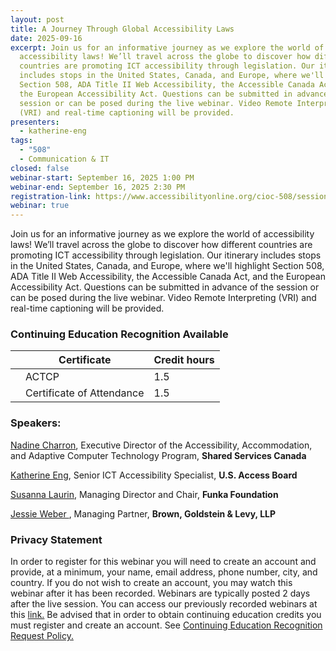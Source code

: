 ```yaml
---
layout: post
title: A Journey Through Global Accessibility Laws
date: 2025-09-16
excerpt: Join us for an informative journey as we explore the world of
  accessibility laws! We’ll travel across the globe to discover how different
  countries are promoting ICT accessibility through legislation. Our itinerary
  includes stops in the United States, Canada, and Europe, where we'll highlight
  Section 508, ADA Title II Web Accessibility, the Accessible Canada Act, and
  the European Accessibility Act. Questions can be submitted in advance of the
  session or can be posed during the live webinar. Video Remote Interpreting
  (VRI) and real-time captioning will be provided.
presenters:
  - katherine-eng
tags:
  - "508"
  - Communication & IT
closed: false
webinar-start: September 16, 2025 1:00 PM
webinar-end: September 16, 2025 2:30 PM
registration-link: https://www.accessibilityonline.org/cioc-508/session?id=111180
webinar: true
---
```

Join us for an informative journey as we explore the world of accessibility laws! We’ll travel across the globe to discover how different countries are promoting ICT accessibility through legislation. Our itinerary includes stops in the United States, Canada, and Europe, where we'll highlight Section 508, ADA Title II Web Accessibility, the Accessible Canada Act, and the European Accessibility Act. Questions can be submitted in advance of the session or can be posed during the live webinar. Video Remote Interpreting (VRI) and real-time captioning will be provided.

### Continuing Education Recognition Available

|     | **Certificate**           | **Credit hours** |
| --- | ------------------------- | ---------------- |
|     | ACTCP                     | 1.5              |
|     | Certificate of Attendance | 1.5              |

### Speakers:

[Nadine Charron](https://www.accessibilityonline.org/speakers/speaker.aspx?id=11145&ret=A%20Journey%20Through%20Global%20Accessibility%20Laws), Executive Director of the Accessibility, Accommodation, and Adaptive Computer Technology Program, **Shared Services Canada**

[Katherine Eng](https://www.accessibilityonline.org/speakers/speaker.aspx?id=10512&ret=A%20Journey%20Through%20Global%20Accessibility%20Laws), Senior ICT Accessibility Specialist, **U.S. Access Board**

[Susanna Laurin](https://www.accessibilityonline.org/speakers/speaker.aspx?id=11142&ret=A%20Journey%20Through%20Global%20Accessibility%20Laws), Managing Director and Chair, **Funka Foundation**

[Jessie Weber ](https://www.accessibilityonline.org/speakers/speaker.aspx?id=11144&ret=A%20Journey%20Through%20Global%20Accessibility%20Laws), Managing Partner, **Brown, Goldstein & Levy, LLP**

### Privacy Statement

In order to register for this webinar you will need to create an account and provide, at a minimum, your name, email address, phone number, city, and country. If you do not wish to create an account, you may watch this webinar after it has been recorded. Webinars are typically posted 2 days after the live session. You can access our previously recorded webinars at this [link.](https://www.accessibilityonline.org/archives/) Be advised that in order to obtain continuing education credits you must register and create an account. See [Continuing Education Recognition Request Policy.](https://www.accessibilityonline.org/continuing-education/CEUDetails.aspx)